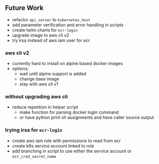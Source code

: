 ## Future Work
- refactor `api_server` to `kubernetes_host`
- add parameter verification and error handling in scripts
- create helm charts for `ecr-login`
- upgrade image to aws cli v2
- try irsa instead of aws iam user for ecr

### aws cli v2
- currently hard to install on alpine based docker images
- options:
  - wait until alpine support is added
  - change base image
  - stay with aws cli v1

### without upgrading aws cli
- reduce repetition in helper script
  - make function for parsing docker login command
  - or have python print sh assignments and have caller source output

### trying irsa for `ecr-login`
- create aws iam role with permissions to read from ecr
- create k8s service account linked to role
- add branching in script to use either the service account or `ecr_cred_secret_name`
